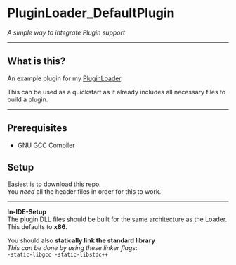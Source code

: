 # PluginLoader_DefaultPlugin
*A simple way to integrate Plugin support*</br>

---
## What is this?
An example plugin for my [PluginLoader](https://github.com/sam-k0/PluginLoader). <br>

This can be used as a quickstart as it already includes all necessary files to build a plugin.

---
## Prerequisites
- GNU GCC Compiler

## Setup
Easiest is to download this repo. <br>
You *need* all the header files in order for this to work.<br>

---
**In-IDE-Setup**<br>
The plugin DLL files should be built for the same architecture as the Loader. This defaults to **x86**. <br>

You should also **statically link the standard library**<br>
*This can be done by using these linker flags*:<br>
`-static-libgcc -static-libstdc++`

